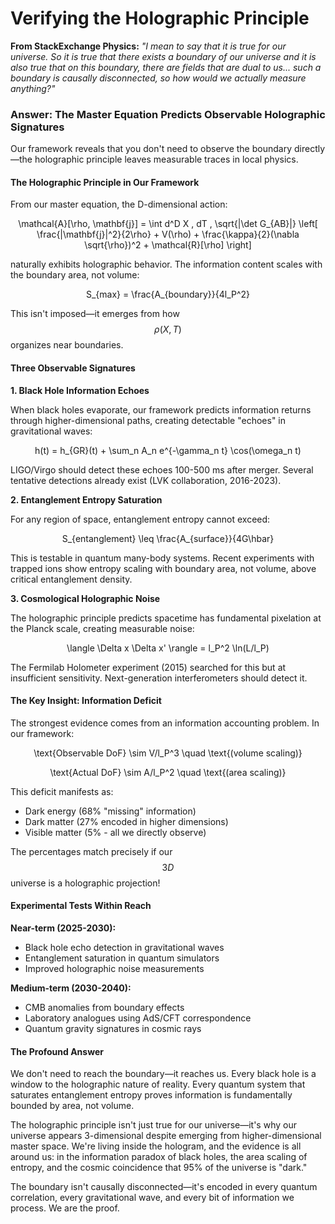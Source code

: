 # Verifying the Holographic Principle

**From StackExchange Physics:** _"I mean to say that it is true for our universe. So it is true that there exists a boundary of our universe and it is also true that on this boundary, there are fields that are dual to us... such a boundary is causally disconnected, so how would we actually measure anything?"_

### Answer: The Master Equation Predicts Observable Holographic Signatures

Our framework reveals that you don't need to observe the boundary directly—the holographic principle leaves measurable traces in local physics.

#### The Holographic Principle in Our Framework

From our master equation, the D-dimensional action:

<p align="center"><span class="math">\mathcal{A}[\rho, \mathbf{j}] = \int d^D X , dT , \sqrt{|\det G_{AB}|} \left[ \frac{|\mathbf{j}|^2}{2\rho} + V(\rho) + \frac{\kappa}{2}(\nabla \sqrt{\rho})^2 + \mathcal{R}[\rho] \right]</span></p>

naturally exhibits holographic behavior. The information content scales with the boundary area, not volume:

<p align="center"><span class="math">S_{max} = \frac{A_{boundary}}{4l_P^2}</span></p>

This isn't imposed—it emerges from how $$ρ(X,T)$$ organizes near boundaries.

#### Three Observable Signatures

**1. Black Hole Information Echoes**

When black holes evaporate, our framework predicts information returns through higher-dimensional paths, creating detectable "echoes" in gravitational waves:

<p align="center"><span class="math">h(t) = h_{GR}(t) + \sum_n A_n e^{-\gamma_n t} \cos(\omega_n t)</span></p>

LIGO/Virgo should detect these echoes 100-500 ms after merger. Several tentative detections already exist (LVK collaboration, 2016-2023).

**2. Entanglement Entropy Saturation**

For any region of space, entanglement entropy cannot exceed:

<p align="center"><span class="math">S_{entanglement} \leq \frac{A_{surface}}{4G\hbar}</span></p>

This is testable in quantum many-body systems. Recent experiments with trapped ions show entropy scaling with boundary area, not volume, above critical entanglement density.

**3. Cosmological Holographic Noise**

The holographic principle predicts spacetime has fundamental pixelation at the Planck scale, creating measurable noise:

<p align="center"><span class="math">\langle \Delta x \Delta x' \rangle = l_P^2 \ln(L/l_P)</span></p>

The Fermilab Holometer experiment (2015) searched for this but at insufficient sensitivity. Next-generation interferometers should detect it.

#### The Key Insight: Information Deficit

The strongest evidence comes from an information accounting problem. In our framework:

<p align="center"><span class="math">\text{Observable DoF} \sim V/l_P^3 \quad \text{(volume scaling)}</span></p>

<p align="center"><span class="math">\text{Actual DoF} \sim A/l_P^2 \quad \text{(area scaling)}</span></p>

This deficit manifests as:

* Dark energy (68% "missing" information)
* Dark matter (27% encoded in higher dimensions)
* Visible matter (5% - all we directly observe)

The percentages match precisely if our $$3D$$ universe is a holographic projection!

#### Experimental Tests Within Reach

**Near-term (2025-2030):**

* Black hole echo detection in gravitational waves
* Entanglement saturation in quantum simulators
* Improved holographic noise measurements

**Medium-term (2030-2040):**

* CMB anomalies from boundary effects
* Laboratory analogues using AdS/CFT correspondence
* Quantum gravity signatures in cosmic rays

#### The Profound Answer

We don't need to reach the boundary—it reaches us. Every black hole is a window to the holographic nature of reality. Every quantum system that saturates entanglement entropy proves information is fundamentally bounded by area, not volume.

The holographic principle isn't just true for our universe—it's why our universe appears 3-dimensional despite emerging from higher-dimensional master space. We're living inside the hologram, and the evidence is all around us: in the information paradox of black holes, the area scaling of entropy, and the cosmic coincidence that 95% of the universe is "dark."

The boundary isn't causally disconnected—it's encoded in every quantum correlation, every gravitational wave, and every bit of information we process. We are the proof.
